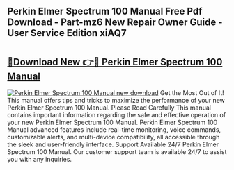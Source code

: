 ## Perkin Elmer Spectrum 100 Manual Free Pdf Download - Part-mz6 New Repair Owner Guide - User Service Edition xiAQ7

# <h2><a href="http://bc48843.oget.top/?id=Perkin+Elmer+Spectrum+100+Manual">🔗Download New 👉🔴 Perkin Elmer Spectrum 100 Manual</a></h2>

[![Perkin Elmer Spectrum 100 Manual new download](https://i.imgur.com/5g1atiW.png)](http://bc48843.oget.top/?id=Perkin+Elmer+Spectrum+100+Manual)
Get the Most Out of It! This manual offers tips and tricks to maximize the performance of your new Perkin Elmer Spectrum 100 Manual. Please Read Carefully This manual contains important information regarding the safe and effective operation of your new Perkin Elmer Spectrum 100 Manual. Perkin Elmer Spectrum 100 Manual advanced features include real-time monitoring, voice commands, customizable alerts, and multi-device compatibility, all accessible through the sleek and user-friendly interface. Support Available 24/7 Perkin Elmer Spectrum 100 Manual. Our customer support team is available 24/7 to assist you with any inquiries.
